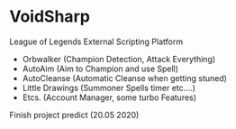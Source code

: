 # VoidSharp
  League of Legends External Scripting Platform
  - Orbwalker (Champion Detection, Attack Everything)
  - AutoAim (Aim to Champion and use Spell)
  - AutoCleanse (Automatic Cleanse when getting stuned)
  - Little Drawings (Summoner Spells timer etc....)
  - Etcs. (Account Manager, some turbo Features)

Finish project predict (20.05 2020)
